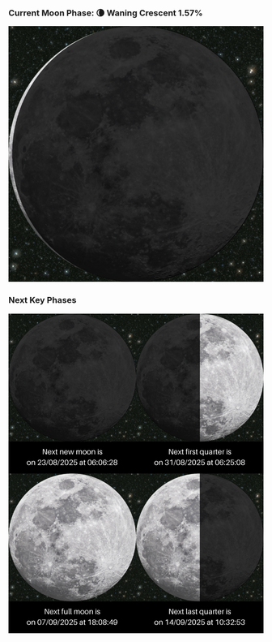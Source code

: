 ### Current Moon Phase: 🌘 Waning Crescent 1.57%
![Moon Phase](moonphase.png)
### Next Key Phases
![Gallery](gallery.png)